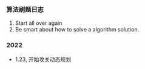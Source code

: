 ### 算法刷题日志

1. Start all over again
2. Be smart about how to solve a algorithm solution.

### 2022 
- 1.23, 开始攻关动态规划
